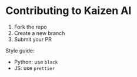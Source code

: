 # Contributing to Kaizen AI

1. Fork the repo
2. Create a new branch
3. Submit your PR

Style guide:
- Python: use `black`
- JS: use `prettier`